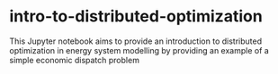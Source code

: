 # intro-to-distributed-optimization
This Jupyter notebook aims to provide an introduction to distributed optimization in energy system modelling by providing an example of a simple economic dispatch problem
